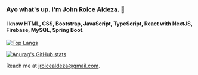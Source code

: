 ### Ayo what's up. I'm John Roice Aldeza. :boy:

#### I know HTML, CSS, Bootstrap, JavaScript, TypeScript, React with NextJS, Firebase, MySQL, Spring Boot.

[![Top Langs](https://github-stats-roiceee.vercel.app/api/top-langs/?theme=radical&layout=compact)](https://github.com/anuraghazra/github-readme-stats)

[![Anurag's GitHub stats](https://github-stats-roiceee.vercel.app/api?theme=radical)](https://github.com/anuraghazra/github-readme-stats)

Reach me at jroicealdeza@gmail.com.

<!---
roiceee/roiceee is a ✨ special ✨ repository because its `README.md` (this file) appears on your GitHub profile.
You can click the Preview link to take a look at your changes.
--->
